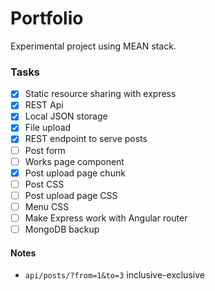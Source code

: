 # Portfolio

Experimental project using MEAN stack.

### Tasks

- [x] Static resource sharing with express
- [x] REST Api
- [X] Local JSON storage
- [x] File upload
- [x] REST endpoint to serve posts
- [ ] Post form
- [ ] Works page component
- [x] Post upload page chunk
- [ ] Post CSS
- [ ] Post upload page CSS
- [ ] Menu CSS
- [ ] Make Express work with Angular router
- [ ] MongoDB backup

#### Notes

- `api/posts/?from=1&to=3` inclusive-exclusive